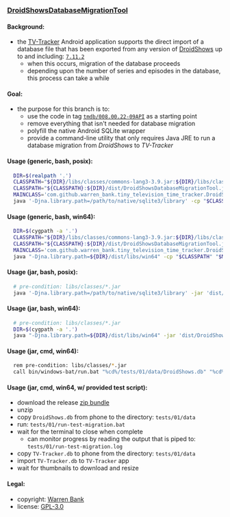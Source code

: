 ### [DroidShowsDatabaseMigrationTool](https://github.com/warren-bank/Android-Tiny-Television-Time-Tracker/tree/jre/db-migration-tool)

#### Background:

* the [TV-Tracker](https://github.com/warren-bank/Android-Tiny-Television-Time-Tracker/tree/fork/tmdb) Android application supports the direct import of a database file that has been exported from any version of [DroidShows](https://github.com/ltguillaume/droidshows) up to and including: [`7.11.2`](https://f-droid.org/repo/nl.asymmetrics.droidshows_71102.apk)
  - when this occurs, migration of the database proceeds
  - depending upon the number of series and episodes in the database, this process can take a while

#### Goal:

* the purpose for this branch is to:
  - use the code in tag [`tmdb/008.00.22-09API`](https://github.com/warren-bank/Android-Tiny-Television-Time-Tracker/releases/tag/tmdb%2F008.00.22-09API) as a starting point
  - remove everything that isn't needed for database migration
  - polyfill the native Android SQLite wrapper
  - provide a command-line utility that only requires Java JRE to run a database migration from _DroidShows_ to _TV-Tracker_

#### Usage (generic, bash, posix):

```bash
  DIR=$(realpath '.')
  CLASSPATH="${DIR}/libs/classes/commons-lang3-3.9.jar:${DIR}/libs/classes/jackson-annotations-2.13.3.jar:${DIR}/libs/classes/jackson-core-2.13.3.jar:${DIR}/libs/classes/jackson-databind-2.13.3.jar:${DIR}/libs/classes/jna-5.13.0.jar"
  CLASSPATH="${CLASSPATH}:${DIR}/dist/DroidShowsDatabaseMigrationTool.jar"
  MAINCLASS='com.github.warren_bank.tiny_television_time_tracker.DroidShowsDatabaseMigrationTool'
  java '-Djna.library.path=/path/to/native/sqlite3/library' -cp "$CLASSPATH" "$MAINCLASS" '/path/to/input/DroidShows.db' '/path/to/output/TV-Tracker.db'
```

#### Usage (generic, bash, win64):

```bash
  DIR=$(cygpath -a '.')
  CLASSPATH="${DIR}/libs/classes/commons-lang3-3.9.jar:${DIR}/libs/classes/jackson-annotations-2.13.3.jar:${DIR}/libs/classes/jackson-core-2.13.3.jar:${DIR}/libs/classes/jackson-databind-2.13.3.jar:${DIR}/libs/classes/jna-5.13.0.jar"
  CLASSPATH="${CLASSPATH}:${DIR}/dist/DroidShowsDatabaseMigrationTool.jar"
  MAINCLASS='com.github.warren_bank.tiny_television_time_tracker.DroidShowsDatabaseMigrationTool'
  java "-Djna.library.path=${DIR}/dist/libs/win64" -cp "$CLASSPATH" "$MAINCLASS" "${DIR}/tests/01/data/DroidShows.db" "${DIR}/tests/01/data/TV-Tracker.db"
```

#### Usage (jar, bash, posix):

```bash
  # pre-condition: libs/classes/*.jar
  java '-Djna.library.path=/path/to/native/sqlite3/library' -jar 'dist/DroidShowsDatabaseMigrationTool.jar' '/path/to/input/DroidShows.db' '/path/to/output/TV-Tracker.db'
```

#### Usage (jar, bash, win64):

```bash
  # pre-condition: libs/classes/*.jar
  DIR=$(cygpath -a '.')
  java "-Djna.library.path=${DIR}/dist/libs/win64" -jar 'dist/DroidShowsDatabaseMigrationTool.jar' "${DIR}/tests/01/data/DroidShows.db" "${DIR}/tests/01/data/TV-Tracker.db"
```

#### Usage (jar, cmd, win64):

```bash
  rem pre-condition: libs/classes/*.jar
  call bin/windows-bat/run.bat "%cd%/tests/01/data/DroidShows.db" "%cd%/tests/01/data/TV-Tracker.db"
```

#### Usage (jar, cmd, win64, w/ provided test script):

* download the release [zip bundle](https://github.com/warren-bank/Android-Tiny-Television-Time-Tracker/releases/download/db-migration-tool%2F001.00.02-11JRE/001.00.02-11JRE.zip)
* unzip
* copy `DroidShows.db` from phone to the directory: `tests/01/data`
* run: `tests/01/run-test-migration.bat`
* wait for the terminal to close when complete
  - can monitor progress by reading the output that is piped to: `tests/01/run-test-migration.log`
* copy `TV-Tracker.db` to phone from the directory: `tests/01/data`
* import `TV-Tracker.db` to `TV-Tracker` app
* wait for thumbnails to download and resize

#### Legal:

* copyright: [Warren Bank](https://github.com/warren-bank)
* license: [GPL-3.0](https://www.gnu.org/licenses/gpl-3.0.txt)
